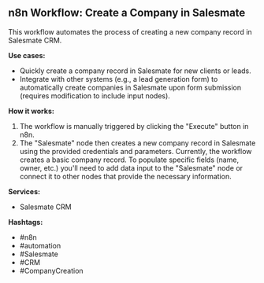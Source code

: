 ## n8n Workflow: Create a Company in Salesmate

This workflow automates the process of creating a new company record in Salesmate CRM.

**Use cases:**

*   Quickly create a company record in Salesmate for new clients or leads.
*   Integrate with other systems (e.g., a lead generation form) to automatically create companies in Salesmate upon form submission (requires modification to include input nodes).

**How it works:**

1.  The workflow is manually triggered by clicking the "Execute" button in n8n.
2.  The "Salesmate" node then creates a new company record in Salesmate using the provided credentials and parameters. Currently, the workflow creates a basic company record.  To populate specific fields (name, owner, etc.) you'll need to add data input to the "Salesmate" node or connect it to other nodes that provide the necessary information.

**Services:**

*   Salesmate CRM

**Hashtags:**

*   #n8n
*   #automation
*   #Salesmate
*   #CRM
*   #CompanyCreation
